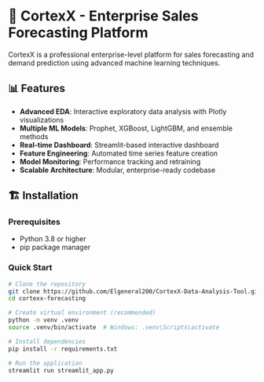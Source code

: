 # 🚀 CortexX - Enterprise Sales Forecasting Platform

CortexX is a professional enterprise-level platform for sales forecasting and demand prediction using advanced machine learning techniques.

## 📊 Features

- **Advanced EDA**: Interactive exploratory data analysis with Plotly visualizations
- **Multiple ML Models**: Prophet, XGBoost, LightGBM, and ensemble methods
- **Real-time Dashboard**: Streamlit-based interactive dashboard
- **Feature Engineering**: Automated time series feature creation
- **Model Monitoring**: Performance tracking and retraining
- **Scalable Architecture**: Modular, enterprise-ready codebase

## 🏗️ Installation

### Prerequisites
- Python 3.8 or higher
- pip package manager

### Quick Start
```bash
# Clone the repository
git clone https://github.com/Elgeneral200/CortexX-Data-Analysis-Tool.git
cd cortexx-forecasting

# Create virtual environment (recommended)
python -m venv .venv
source .venv/bin/activate  # Windows: .venv\Scripts\activate

# Install dependencies
pip install -r requirements.txt

# Run the application
streamlit run streamlit_app.py